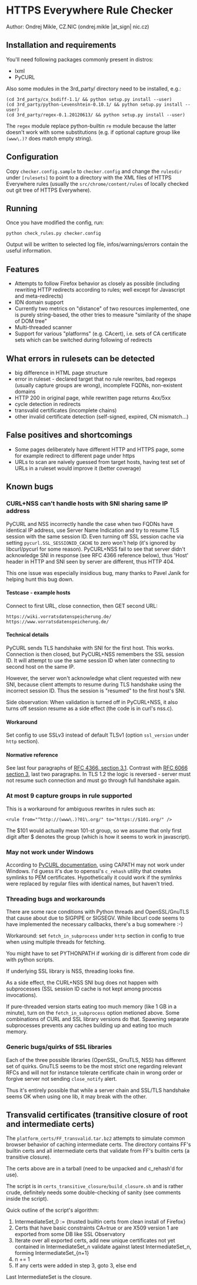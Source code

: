 # HTTPS Everywhere Rule Checker

Author: Ondrej Mikle, CZ.NIC (ondrej.mikle |at_sign| nic.cz)

## Installation and requirements

You'll need following packages commonly present in distros:

* lxml
* PyCURL

Also some modules in the 3rd_party/ directory need to be installed, e.g.:

    (cd 3rd_party/cx_bsdiff-1.1/ && python setup.py install --user)
    (cd 3rd_party/python-Levenshtein-0.10.1/ && python setup.py install --user)
    (cd 3rd_party/regex-0.1.20120613/ && python setup.py install --user)

The `regex` module replace python-builtin `re` module because the latter
doesn't work with some substitutions (e.g. if optional capture group like
`(www\.)?` does match empty string).

## Configuration

Copy `checker.config.sample` to `checker.config` and change the `rulesdir`
under `[rulesets]` to point to a directory with the XML files of HTTPS
Everywhere rules (usually the `src/chrome/content/rules` of locally checked out
git tree of HTTPS Everywhere).

## Running

Once you have modified the config, run:

    python check_rules.py checker.config

Output will be written to selected log file, infos/warnings/errors contain the
useful information.

## Features

 * Attempts to follow Firefox behavior as closely as possible (including
   rewriting HTTP redirects according to rules; well except for Javascript and
   meta-redirects)
 * IDN domain support
 * Currently two metrics on "distance" of two resources implemented, one is
   purely string-based, the other tries to measure "similarity of the shape
   of DOM tree"
 * Multi-threaded scanner
 * Support for various "platforms" (e.g. CAcert), i.e. sets of CA certificate
   sets which can be switched during following of redirects

## What errors in rulesets can be detected

 * big difference in HTML page structure
 * error in ruleset - declared target that no rule rewrites, bad regexps
   (usually capture groups are wrong), incomplete FQDNs, non-existent domains
 * HTTP 200 in original page, while rewritten page returns 4xx/5xx
 * cycle detection in redirects
 * transvalid certificates (incomplete chains)
 * other invalid certificate detection (self-signed, expired, CN mismatch...)
 
## False positives and shortcomings

 * Some pages deliberately have different HTTP and HTTPS page, some for example
   redirect to different page under https
 * URLs to scan are naively guessed from target hosts, having test set of URLs
   in a ruleset would improve it (better coverage)

## Known bugs

### CURL+NSS can't handle hosts with SNI sharing same IP address

PyCURL and NSS incorrectly handle the case when two FQDNs have identical IP
address, use Server Name Indication and try to resume TLS session with the
same session ID. Even turning off SSL session cache via setting
`pycurl.SSL_SESSIONID_CACHE` to zero won't help (it's ignored by libcurl/pycurl
for some reason). PyCURL+NSS fail to see that server didn't acknowledge SNI in
response (see RFC 4366 reference below), thus 'Host' header in HTTP and SNI seen
by server are different, thus HTTP 404. 

This one issue was especially insidious bug, many thanks to Pavel Janík for
helping hunt this bug down.

#### Testcase - example hosts

Connect to first URL, close connection, then GET second URL:

`https://wiki.vorratsdatenspeicherung.de/`  
`https://www.vorratsdatenspeicherung.de/`

#### Technical details

PyCURL sends TLS handshake with SNI for the first host. This works. Connection
is then closed, but PyCURL+NSS remembers the SSL session ID. It will attempt to
use the same session ID when later connecting to second host on the same IP.

However, the server won't acknowledge what client requested with new SNI,
because client attempts to resume during TLS handshake using the incorrect
session ID. Thus the session is "resumed" to the first host's SNI.

Side observation: When validation is turned off in PyCURL+NSS, it also turns off
session resume as a side effect (the code is in curl's nss.c).

#### Workaround

Set config to use SSLv3 instead of default TLSv1 (option `ssl_version` under
`http` section).

#### Normative reference

See last four paragraphs of [RFC 4366, section
3.1](https://tools.ietf.org/html/rfc4366#section-3.1). Contrast with [RFC 6066
section 3](https://tools.ietf.org/html/rfc6066#section-3), last two paragraphs.
In TLS 1.2 the logic is reversed - server must not resume such connection and
must go through full handshake again.

### At most 9 capture groups in rule supported

This is a workaround for ambiguous rewrites in rules such as:

    <rule from="^http://(www\.)?01\.org/" to="https://$101.org/" />

The $101 would actually mean 101-st group, so we assume that only first digit
after $ denotes the group (which is how it seems to work in javascript).

### May not work under Windows

According to [PyCURL documentation](http://curl.haxx.se/libcurl/c/curl_easy_setopt.html#CURLOPTCAPATH),
using CAPATH may not work under Windows. I'd guess it's due to openssl's
`c_rehash` utility that creates symlinks to PEM certificates. Hypothetically
it could work if the symlinks were replaced by regular files with identical
names, but haven't tried.

### Threading bugs and workarounds

There are some race conditions with Python threads and OpenSSL/GnuTLS that cause
about due to SIGPIPE or SIGSEGV. While libcurl code seems to have implemented
the necessary callbacks, there's a bug somewhere :-)

Workaround: set `fetch_in_subprocess` under `http` section in config to true
when using multiple threads for fetching.

You might have to set PYTHONPATH if working dir is different from code dir with
python scripts.

If underlying SSL library is NSS, threading looks fine.

As a side effect, the CURL+NSS SNI bug does not happen with subprocesses (SSL
session ID cache is not kept among process invocations).

If pure-threaded version starts eating too much memory (like 1 GB in a minute),
turn on the `fetch_in_subprocess` option metioned above. Some combinations of
CURL and SSL library versions do that. Spawning separate subprocesses prevents
any caches building up and eating too much memory.

### Generic bugs/quirks of SSL libraries

Each of the three possible libraries (OpenSSL, GnuTLS, NSS) has different set of
quirks. GnuTLS seems to be the most strict one regarding relevant RFCs and will
not for instance tolerate certificate chain in wrong order or forgive server not
sending `close_notify` alert.

Thus it's entirely possible that while a server chain and SSL/TLS handshake
seems OK when using one lib, it may break with the other.

## Transvalid certificates (transitive closure of root and intermediate certs)

The `platform_certs/FF_transvalid.tar.bz2` attempts to simulate common browser
behavior of caching intermediate certs. The directory contains FF's builtin
certs and all intermediate certs that validate from FF's builtin certs (a
transitive closure).

The certs above are in a tarball (need to be unpacked and c_rehash'd for use).

The script is in `certs_transitive_closure/build_closure.sh` and is rather
crude, definitely needs some double-checking of sanity (see comments inside the
script).

Quick outline of the script's algorithm:

1. IntermediateSet\_0 := {trusted builtin certs from clean install of Firefox}
2. Certs that have basic constraints CA=true or are X509 version 1 are exported
   from some DB like SSL Observatory
3. Iterate over all exported certs, add new unique certificates not yet
   contained in IntermediateSet\_n validate against latest IntermediateSet\_n,
   forming IntermediateSet\_{n+1}
4. n += 1
5. If any certs were added in step 3, goto 3, else end

Last IntermediateSet is the closure. 


